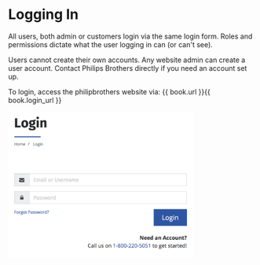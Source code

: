 # Logging In
All users, both admin or customers login via the same login form. Roles and permissions dictate what the user logging in can \(or can't see)\.
  
Users cannot create their own accounts. Any website admin can create a user account. Contact Philips Brothers directly if you need an account set up.

To login, access the philipbrothers website via: {{ book.url }}{{ book.login_url }}

<img src="/assets/login.png" height="300" />




